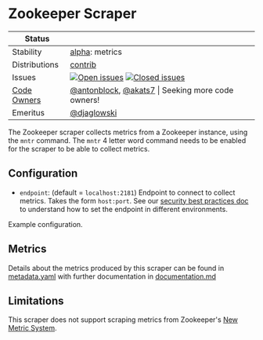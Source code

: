 # Zookeeper Scraper

<!-- status autogenerated section -->
| Status        |           |
| ------------- |-----------|
| Stability     | [alpha]: metrics   |
| Distributions | [contrib] |
| Issues        | [![Open issues](https://img.shields.io/github/issues-search/open-telemetry/opentelemetry-collector-contrib?query=is%3Aissue%20is%3Aopen%20label%3Ascraper%2Fzookeeper%20&label=open&color=orange&logo=opentelemetry)](https://github.com/open-telemetry/opentelemetry-collector-contrib/issues?q=is%3Aopen+is%3Aissue+label%3Ascraper%2Fzookeeper) [![Closed issues](https://img.shields.io/github/issues-search/open-telemetry/opentelemetry-collector-contrib?query=is%3Aissue%20is%3Aclosed%20label%3Ascraper%2Fzookeeper%20&label=closed&color=blue&logo=opentelemetry)](https://github.com/open-telemetry/opentelemetry-collector-contrib/issues?q=is%3Aclosed+is%3Aissue+label%3Ascraper%2Fzookeeper) |
| [Code Owners](https://github.com/open-telemetry/opentelemetry-collector-contrib/blob/main/CONTRIBUTING.md#becoming-a-code-owner)    | [@antonblock](https://www.github.com/antonblock), [@akats7](https://www.github.com/akats7) \| Seeking more code owners! |
| Emeritus      | [@djaglowski](https://www.github.com/djaglowski) |

[alpha]: https://github.com/open-telemetry/opentelemetry-collector/blob/main/docs/component-stability.md#alpha
[contrib]: https://github.com/open-telemetry/opentelemetry-collector-releases/tree/main/distributions/otelcol-contrib
<!-- end autogenerated section -->

The Zookeeper scraper collects metrics from a Zookeeper instance, using the `mntr` command. The `mntr` 4 letter word command needs
to be enabled for the scraper to be able to collect metrics.

## Configuration

- `endpoint`: (default = `localhost:2181`) Endpoint to connect to collect metrics. Takes the form `host:port`. See our [security best practices doc](https://opentelemetry.io/docs/security/config-best-practices/#protect-against-denial-of-service-attacks) to understand how to set the endpoint in different environments.

Example configuration.

## Metrics

Details about the metrics produced by this scraper can be found in [metadata.yaml](./metadata.yaml) with further documentation in [documentation.md](./documentation.md)

## Limitations

This scraper does not support scraping metrics from Zookeeper's [New Metric System](https://zookeeper.apache.org/doc/r3.6.3/zookeeperMonitor.html#Metrics-System).
